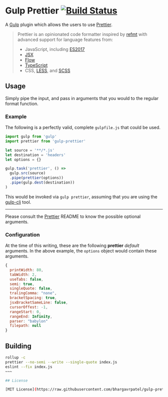 # Gulp Prettier [![Build Status](https://travis-ci.org/Announcement/gulp-prettier.svg?branch=master)](https://travis-ci.org/Announcement/gulp-prettier)

A [Gulp](http://gulpjs.com/) plugin which allows the users to use [Prettier](https://github.com/prettier/prettier).


> Prettier is an opinionated code formatter inspired by
[refmt](https://facebook.github.io/reason/tools.html) with advanced
support for language features from:
> * JavaScript, including [ES2017](https://github.com/tc39/proposals/blob/master/finished-proposals.md)
> * [JSX](https://facebook.github.io/jsx/)
> * [Flow](https://flow.org/)
> * [TypeScript](https://www.typescriptlang.org/)
> * CSS, [LESS](http://lesscss.org/), and [SCSS](http://sass-lang.com)


## Usage

Simply pipe the input, and pass in arguments that you would to the regular format function.

### Example

The following is a perfectly valid, complete `gulpfile.js` that could be used.

~~~ javascript
import gulp from 'gulp'
import prettier from 'gulp-prettier'

let source = '**/*.js'
let destination = 'headers'
let options = {}

gulp.task('prettier', () =>
  gulp.src(source)
  .pipe(prettier(options))
  .pipe(gulp.dest(destination))
)
~~~

This would be invoked via `gulp prettier`, assuming that you are using the [gulp-cli](https://github.com/gulpjs/gulp-cli) tool.

---

Please consult the [Prettier](https://github.com/prettier/prettier) README to know the possible optional arguments.

### Configuration

At the time of this writing, these are the following **prettier** *default* arguments.
In the above example, the `options` object would contain these arguments.

~~~ javascript
{
  printWidth: 80,
  tabWidth: 2,
  useTabs: false,
  semi: true,
  singleQuote: false,
  tralingComma: "none",
  bracketSpacing: true,
  jsxBracketSameLine: false,
  cursorOffest: -1,
  rangeStart: 0,
  rangeEnd: Infinity,
  parser: "babylon"
  filepath: null
}
~~~

## Building

``` bash
rollup -c
prettier --no-semi --write --single-quote index.js
eslint --fix index.js
~~~

## License

[MIT License](https://raw.githubusercontent.com/bhargavrpatel/gulp-prettier/master/LICENSE)
